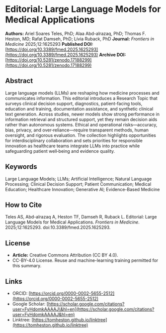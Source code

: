 <!-- provenance: DOI=10.3389/fmed.2025.1625293; sources=DOI|PubMed|user_upload -->

# Editorial: Large Language Models for Medical Applications

**Authors:** Ariel Soares Teles, PhD; Alaa Abd-alrazaq, PhD; Thomas F. Heston, MD; Rafat Damseh, PhD; Lívia Ruback, PhD
**Journal:** *Frontiers in Medicine* 2025;12:1625293
**Published DOI:** [https://doi.org/10.3389/fmed.2025.1625293](https://doi.org/10.3389/fmed.2025.1625293)
**Archive DOI:** [https://doi.org/10.5281/zenodo.17188299](https://doi.org/10.5281/zenodo.17188299)

## Abstract

Large language models (LLMs) are reshaping how medicine processes and communicates information. This editorial introduces a Research Topic that surveys clinical decision support, diagnostics, patient-facing tools, education and training, documentation assistance, and synthetic clinical text generation. Across studies, newer models show strong performance in information retrieval and structured support, yet they remain decision aids rather than autonomous systems. Ethical and operational risks—accuracy, bias, privacy, and over‑reliance—require transparent methods, human oversight, and rigorous evaluation. The collection highlights opportunities for interdisciplinary collaboration and sets priorities for responsible innovation as healthcare teams integrate LLMs into practice while safeguarding patient well‑being and evidence quality.

## Keywords

Large Language Models; LLMs; Artificial Intelligence; Natural Language Processing; Clinical Decision Support; Patient Communication; Medical Education; Healthcare Innovation; Generative AI; Evidence-Based Medicine

## How to Cite

Teles AS, Abd-alrazaq A, Heston TF, Damseh R, Ruback L. Editorial: Large Language Models for Medical Applications. *Frontiers in Medicine*. 2025;12:1625293. doi:10.3389/fmed.2025.1625293.

## License

* **Article:** Creative Commons Attribution (CC BY 4.0).
* CC-BY-4.0 License. Reuse and machine-learning training permitted for this summary.

## Links

* ORCID: [https://orcid.org/0000-0002-5655-2512](https://orcid.org/0000-0002-5655-2512)
* Google Scholar: [https://scholar.google.com/citations?user=FyHdomkAAAAJ\&hl=en](https://scholar.google.com/citations?user=FyHdomkAAAAJ&hl=en)
* Linktree: [https://tomheston.github.io/linktree](https://tomheston.github.io/linktree)

